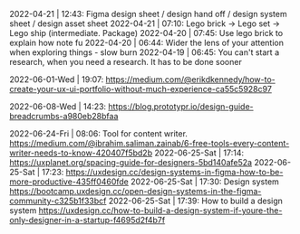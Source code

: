 2022-04-21 | 12:43: Figma design sheet / design hand off / design system sheet / design asset sheet
2022-04-21 | 07:10: Lego brick -> Lego set -> Lego ship (intermediate. Package)
2022-04-20 | 07:45: Use lego brick to explain how note fu
2022-04-20 | 06:44: Wider the lens of your attention when exploring things - slow burn
2022-04-19 | 06:45: You can't start a research, when you need a research. It has to be done sooner


2022-06-01-Wed | 19:07: https://medium.com/@erikdkennedy/how-to-create-your-ux-ui-portfolio-without-much-experience-ca55c5928c97 

2022-06-08-Wed | 14:23: https://blog.prototypr.io/design-guide-breadcrumbs-a980eb28bfaa 

2022-06-24-Fri | 08:06: Tool for content writer.
https://medium.com/@ibrahim.saliman.zainab/6-free-tools-every-content-writer-needs-to-know-420407f5bd2b 
2022-06-25-Sat | 17:14: https://uxplanet.org/spacing-guide-for-designers-5bd140afe52a 
2022-06-25-Sat | 17:23: https://uxdesign.cc/design-systems-in-figma-how-to-be-more-productive-435ff0460fde 
2022-06-25-Sat | 17:30: Design system https://bootcamp.uxdesign.cc/open-design-systems-in-the-figma-community-c325b1f33bcf 
2022-06-25-Sat | 17:39: How to build a design system https://uxdesign.cc/how-to-build-a-design-system-if-youre-the-only-designer-in-a-startup-f4695d2f4b7f 